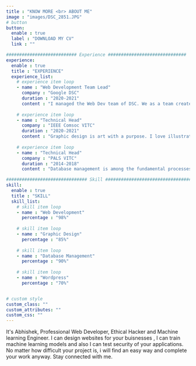 ```yaml
---
title : "KNOW MORE <br> ABOUT ME"
image : "images/DSC_2851.JPG"
# button
button:
  enable : true
  label : "DOWNLOAD MY CV"
  link : ""

########################### Experience ##############################
experience:
  enable : true
  title : "EXPERIENCE"
  experience_list:
    # experience item loop
    - name : "Web Development Team Lead"
      company : "Google DSC"
      duration : "2020-2021"
      content : "I managed the Web Dev team of DSC. We as a team created some projects for club and also organized web dev related events."
      
    # experience item loop
    - name : "Technical Head"
      company : "IEEE Comsoc VITC"
      duration : "2020-2021"
      content : "Graphic design is art with a purpose. I love illustration, so logo desing is my favorite work. But i can do many things with graphics."
      
    # experience item loop
    - name : "Technical Head"
      company : "PALS VITC"
      duration : "2014-2018"
      content : "Database management is among the fundamental processes in the software field of computing. I know MS Access very well."

############################### Skill #################################
skill:
  enable : true
  title : "SKILL"
  skill_list:
    # skill item loop
    - name : "Web Development"
      percentage : "98%"
      
    # skill item loop
    - name : "Graphic Design"
      percentage : "85%"
      
    # skill item loop
    - name : "Database Management"
      percentage : "90%"
      
    # skill item loop
    - name : "Wordpress"
      percentage : "70%"


# custom style
custom_class: "" 
custom_attributes: "" 
custom_css: ""
---
```


It's Abhishek, Professional Web Developer, Ethical Hacker and Machine learning Engineer. I can design websites for your buisnesses , I can train machine learning models and also I can test security of your applications. <br>No matter how difficult your project is, i will find an easy way and complete your work anyway. Stay connected with me.
